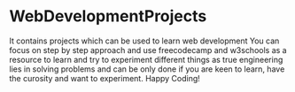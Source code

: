 # WebDevelopmentProjects
It contains projects which can be used to learn web development
You can focus on step by step approach and use freecodecamp and w3schools as a resource to learn and try to experiment different things as true engineering lies in solving problems and can be only done if you are keen to learn, have the curosity and want to experiment.
Happy Coding!
